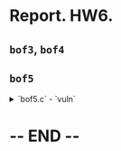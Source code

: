 # Report. HW6.

## `bof3`, `bof4`

## `bof5`

<details>
    <summary>`bof5.c` - `vuln`</summary>
    <p>
        
    '''c
        void vuln() {
            int innocent;
            char buf[BUF_SIZE];
            gets(buf);
            printf("Hello " Y "%s" E "!\n", buf);

            if (innocent == KEY) {
                if (setreuid(1006, 1006)) {
                    perror("setuid");
                    exit(1);
                }
                if (setregid(1006, 1006)) {
                    perror("setgid");
                    exit(1);
                }
                system(buf);
            }
        }
    ```
    
    </p>
</details>

# -- END --

